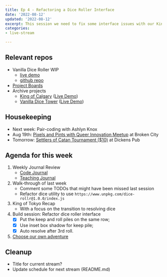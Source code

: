 ```yaml
---
title: Ep 4 - Refactoring a Dice Roller Interface
date: '2022-08-12'
updated: '2022-08-12'
excerpt: This session we need to fix some interface issues with our King of Tokyo dice roller. While we're at it, let's think about what the rest of the game board might look like.
categories: 
- live-stream

---
```


## Relevant repos
- Vanilla Dice Roller WIP
    - [live demo](https://acidtone.github.io/dice-roller-vanilla/)
    - [github repo](https://github.com/acidtone/dice-roller-vanilla)
- [Project Boards](https://github.com/orgs/browsertherapy/projects)
- Archive projects
    - [King of Calgary](https://github.com/acidtone/king-of-calgary) ([Live Demo](https://acidtone.github.io/king-of-calgary/))
    - [Vanilla Dice Tower](https://github.com/acidtone/dice-roller-vanilla/) ([Live Demo](https://acidtone.github.io/dice-tower-vanilla))

## Housekeeping
- Next week: Pair-coding with Ashlyn Knox
- Aug 19th: [Pixels and Pints with Queer Innovation Meetup](https://www.meetup.com/pxandpints/events/287499148/) at Broken City
- Tomorrow: [Settlers of Catan Tournament ($10)](https://www.meetup.com/gotwood/events/287114210/) at Dickens Pub

## Agenda for this week
1. Weekly Journal Review
    - [Code Journal](https://acidtone.github.io/code-journal/)
    - [Teaching Journal](https://acidtone.github.io/teaching-journal/)
2. Walk-through of last week
    - Comment some TODOs that might have been missed last session
    - Refactor dice utility to use `https://www.unpkg.com/dice-rollr@1.0.0/index.js`
3. King of Tokyo Recap
    - With a focus on the transition to resolving dice
4. Build session: Refactor dice roller interface
    - [x] Put the keep and roll piles on the same row;
    - [x] Use inset box shadow for keep pile;
    - [x] Auto resolve after 3rd roll.
5. [Choose our own adventure](https://github.com/orgs/browsertherapy/projects/4/views/2)

## Cleanup
- Title for current stream?
- Update schedule for next stream (README.md)